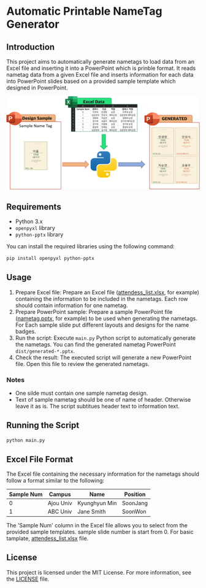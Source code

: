 # Automatic Printable NameTag Generator

## Introduction

This project aims to automatically generate nametags to load data from an Excel file and inserting it into a PowerPoint which is prinble format. It reads nametag data from a given Excel file and inserts information for each data into PowerPoint slides based on a provided sample template which designed in PowerPoint.

![Automatic Printable NameTag Generator Introduction](img/introduction.png)

## Requirements

- Python 3.x
- `openpyxl` library
- `python-pptx` library

You can install the required libraries using the following command:

```bash
pip install openpyxl python-pptx
```

## Usage

1. Prepare Excel file: Prepare an Excel file ([attendess_list.xlsx](attendess_list.xlsx), for example) containing the information to be included in the nametags. Each row should contain information for one nametag.
2. Prepare PowerPoint sample: Prepare a sample PowerPoint file ([nametag.pptx](nametage.pptx), for example) to be used when generating the nametags. For Each sample slide put different layouts and designs for the name badges.
3. Run the script: Execute `main.py` Python script to automatically generate the nametags. You can find the generated nametag PowerPoint `dist/generated-*.pptx`.
4. Check the result: The executed script will generate a new PowerPoint file. Open this file to review the generated nametags.

### Notes

- One silde must contain one sample nametag design.
- Text of sample nametag should be one of name of header. Otherwise leave it as is. The script subtitues header text to information text.

## Running the Script

```bash
python main.py
```

## Excel File Format

The Excel file containing the necessary information for the nametags should follow a format similar to the following:

| Sample Num | Campus    | Name          | Position |
| ---------- | --------- | ------------- | -------- |
| 0          | Ajou Univ | Kyunghyun Min | SoonJang |
| 1          | ABC Univ  | Jane Smith    | SoonWon  |

The 'Sample Num' column in the Excel file allows you to select from the provided sample templates. sample slide number is start from 0.
For basic tamplate, [attendess_list.xlsx](attendess_list.xlsx) file.

## License

This project is licensed under the MIT License. For more information, see the [LICENSE](LICENSE) file.
